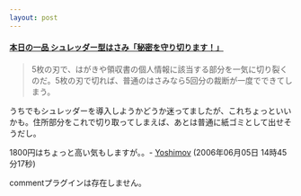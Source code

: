 ```yaml
---
layout: post
---
```

<h4><a href="http://k-tai.impress.co.jp/cda/article/todays_goods/29396.html?ref=rss">本日の一品 シュレッダー型はさみ「秘密を守り切ります！」</a></h4>
<blockquote><p>5枚の刃で、はがきや領収書の個人情報に該当する部分を一気に切り裂くのだ。5枚の刃で切れば、普通のはさみなら5回分の裁断が一度でできてしまう。</p>
</blockquote>
<p>うちでもシュレッダーを導入しようかどうか迷ってましたが、これちょっといいかも。住所部分をこれで切り取ってしまえば、あとは普通に紙ゴミとして出せそうだし。</p>
<p>1800円はちょっと高い気もしますが。。- <a href="/?page=Yoshimov" class="wikipage">Yoshimov</a> (2006年06月05日 14時45分17秒)</p>
<p><span class="error">commentプラグインは存在しません。</span> </p>
